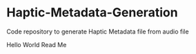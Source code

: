 # Haptic-Metadata-Generation
Code repository to generate Haptic Metadata file from audio file

Hello World Read Me